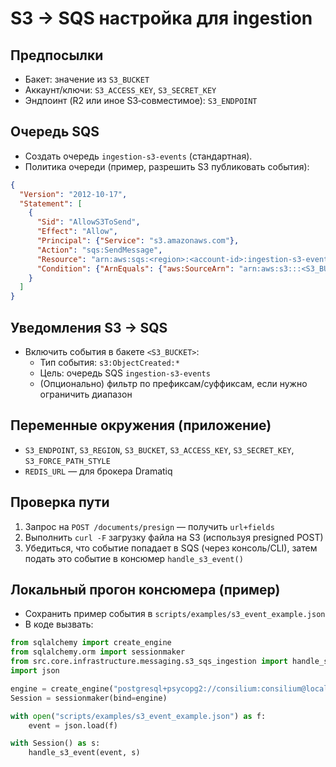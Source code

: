 # S3 → SQS настройка для ingestion

## Предпосылки
- Бакет: значение из `S3_BUCKET`
- Аккаунт/ключи: `S3_ACCESS_KEY`, `S3_SECRET_KEY`
- Эндпоинт (R2 или иное S3‑совместимое): `S3_ENDPOINT`

## Очередь SQS
- Создать очередь `ingestion-s3-events` (стандартная).
- Политика очереди (пример, разрешить S3 публиковать события):
```json
{
  "Version": "2012-10-17",
  "Statement": [
    {
      "Sid": "AllowS3ToSend",
      "Effect": "Allow",
      "Principal": {"Service": "s3.amazonaws.com"},
      "Action": "sqs:SendMessage",
      "Resource": "arn:aws:sqs:<region>:<account-id>:ingestion-s3-events",
      "Condition": {"ArnEquals": {"aws:SourceArn": "arn:aws:s3:::<S3_BUCKET>"}}
    }
  ]
}
```

## Уведомления S3 → SQS
- Включить события в бакете `<S3_BUCKET>`:
  - Тип события: `s3:ObjectCreated:*`
  - Цель: очередь SQS `ingestion-s3-events`
  - (Опционально) фильтр по префиксам/суффиксам, если нужно ограничить диапазон

## Переменные окружения (приложение)
- `S3_ENDPOINT`, `S3_REGION`, `S3_BUCKET`, `S3_ACCESS_KEY`, `S3_SECRET_KEY`, `S3_FORCE_PATH_STYLE`
- `REDIS_URL` — для брокера Dramatiq

## Проверка пути
1) Запрос на `POST /documents/presign` — получить `url+fields`
2) Выполнить `curl -F` загрузку файла на S3 (используя presigned POST)
3) Убедиться, что событие попадает в SQS (через консоль/CLI), затем подать это событие в консюмер `handle_s3_event()`

## Локальный прогон консюмера (пример)
- Сохранить пример события в `scripts/examples/s3_event_example.json`
- В коде вызвать:
```python
from sqlalchemy import create_engine
from sqlalchemy.orm import sessionmaker
from src.core.infrastructure.messaging.s3_sqs_ingestion import handle_s3_event
import json

engine = create_engine("postgresql+psycopg2://consilium:consilium@localhost:55432/consilium")
Session = sessionmaker(bind=engine)

with open("scripts/examples/s3_event_example.json") as f:
    event = json.load(f)

with Session() as s:
    handle_s3_event(event, s)
```
